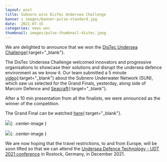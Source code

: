 ```yaml
---
layout: post
title: Subnero wins DisTec Undersea Challenge
banner : images/banner-pulse-standard.jpg
date:  2021-07-15
categories: news wnc
thumbnail: images/pulse-thumbnail-distec.jpeg
---
```


We are delighted to announce that we won the [DisTec Undersea Challenge](https://www.udt-global.com/about-the-challenge){:target="_blank"}.

The DisTec Undersea Challenge welcomed innovators and progressive organisations to showcase their solutions and disrupt the undersea defence environment as we know it.
Our team submitted a 5 minute [video](https://www.youtube.com/watch?v=zkaCsabBDoA&t){:target="_blank"} about the Subnero Underwater Network (SUN), which saw us selected for the Grand Finals, yesterday, along side of Marcom Defence and [Seacraft](https://seacraft.eu/){:target="_blank"}.

After a 10 min presentation from all the finalists, we were announced as the winner of the competition.

The Grand Final can be watched [here](https://www.udt-global.com/finalists#:~:text=Watch-,the,-Grand%20Final%20on){:target="_blank"}.

![]({{site.baseurl}}/images/pulse-distec-final-2021.jpeg){: .center-image  }

![]({{site.baseurl}}/images/pulse-distec-finalists-2021.jpeg){: .center-image  }


We are now hoping that the travel restrictions, to and from Europe, will be soon lifted so that we can attend the [Undersea Defence Technology - UDT 2021 conference](https://www.udt-global.com/welcome) in Rostock, Germany, in December 2021.
